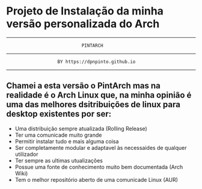 # Projeto de Instalação da minha versão personalizada do Arch
-------------------------------------------------------------------------
                                PINTARCH
-------------------------------------------------------------------------
                       BY https://dpnpinto.github.io
-------------------------------------------------------------------------
## Chamei a esta versão o PintArch mas na realidade é o Arch Linux que, na minha opinião é uma das melhores dsitribuições de linux para desktop existentes por ser:

*  Uma distribuição sempre atualizada (Rolling Release)
*  Ter uma comunicade muito grande    
*  Permitir instalar tudo e mais alguma coisa
*  Ser completamente modular e adaptavel às necessaides de qualquer utilizador
*  Ter sempre as ultimas utualizações
*  Possue uma fonte de conhecimento muito bem documentada (Arch Wiki)
*  Tem o melhor repositório aberto de uma comunicade Linux (AUR)
